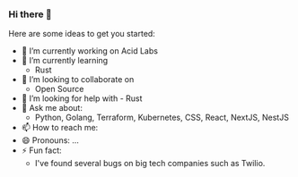 ### Hi there 👋

Here are some ideas to get you started:

- 🔭 I’m currently working on Acid Labs
- 🌱 I’m currently learning 
     - Rust
- 👯 I’m looking to collaborate on 
     - Open Source
- 🤔 I’m looking for help with 
      - Rust
- 💬 Ask me about:
     - Python, Golang, Terraform, Kubernetes, CSS, React, NextJS, NestJS
- 📫 How to reach me: 
- 😄 Pronouns: ...
- ⚡ Fun fact:
    - I've found several bugs on big tech companies such as Twilio.
